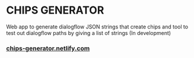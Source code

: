 <h1> CHIPS GENERATOR </h1>
Web app to generate dialogflow JSON strings that create chips and tool to test out dialogflow paths by giving a list of strings (In development)
<h3> <a href="chips-generator.netlify.com">chips-generator.netlify.com</a></h3>
